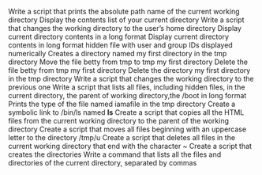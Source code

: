 Write a script that prints the absolute path name of the current working directory
Display the contents list of your current directory
Write a script that changes the working directory to the user’s home directory
Display current directory contents in a long format
Display current directory contents in long format hidden file with user and group IDs displayed numerically
Creates a directory named my first directory in the tmp directory
Move the file betty from tmp to tmp my first directory
Delete the file betty from tmp my first directory
Delete the directory my first directory in the tmp directory
Write a script that changes the working directory to the previous one
Write a script that lists all files, including hidden files, in the current directory, the parent of working directory,the /boot in long format
Prints the type of the file named iamafile in the tmp directory
Create a symbolic link to /bin/ls named __ls__
Create a script that copies all the HTML files from the current working directory to the parent of the working directory
Create a script that moves all files beginning with an uppercase letter to the directory /tmp/u
Create a script that deletes all files in the current working directory that end with the character ~
Create a script that creates the directories
Write a command that lists all the files and directories of the current directory, separated by commas    
